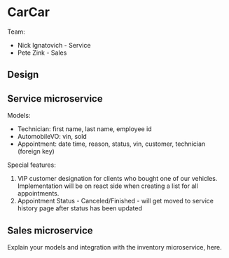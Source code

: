 # CarCar

Team:

- Nick Ignatovich - Service
- Pete Zink - Sales

## Design

## Service microservice

Models:

- Technician: first name, last name, employee id
- AutomobileVO: vin, sold
- Appointment: date time, reason, status, vin, customer, technician (foreign key)

Special features:

1. VIP customer designation for clients who bought one of our vehicles. Implementation
   will be on react side when creating a list for all appointments.
2. Appointment Status - Canceled/Finished - will get moved to service history page after
   status has been updated

## Sales microservice

Explain your models and integration with the inventory
microservice, here.

